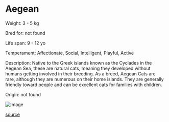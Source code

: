 # Aegean

Weight: 3 - 5 kg

Bred for: not found 

Life span: 9 - 12 yo

Temperament: Affectionate, Social, Intelligent, Playful, Active

Description: Native to the Greek islands known as the Cyclades in the Aegean Sea, these are natural cats, meaning they developed without humans getting involved in their breeding. As a breed, Aegean Cats are rare, although they are numerous on their home islands. They are generally friendly toward people and can be excellent cats for families with children.

Origin: not found

![image](https://cdn2.thecatapi.com/images/ozEvzdVM-.jpg)

[source](https://api.thecatapi.com/v1/breeds/aege)
